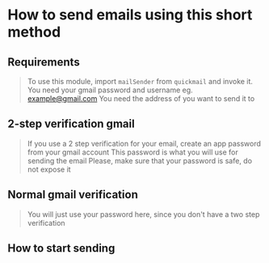 # How to send emails using this short method

## Requirements
> To use this module, import `mailSender` from `quickmail` and invoke it.
> You need your gmail password and username eg. example@gmail.com
> You need the address of you want to send it to
## 2-step verification gmail
> If you use a 2 step verification for your email, create an app password from your gmail account
> This password is what you will use for sending the email
> Please, make sure that your password is safe, do not expose it

## Normal gmail verification
> You will just use your password here, since you don't have a two step verification

## How to start sending